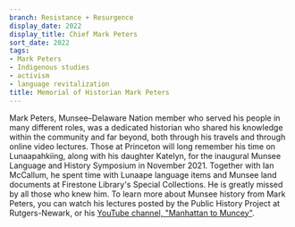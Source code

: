 ```yaml
---
branch: Resistance + Resurgence
display_date: 2022
display_title: Chief Mark Peters
sort_date: 2022
tags:
- Mark Peters
- Indigenous studies
- activism
- language revitalization
title: Memorial of Historian Mark Peters
---
```

Mark Peters, Munsee–Delaware Nation member who served his people in many different roles, was a dedicated historian who shared his knowledge within the community and far beyond, both through his travels and through online video lectures. Those at Princeton will long remember his time on Lunaapahkiing, along with his daughter Katelyn, for the inaugural Munsee Language and History Symposium in November 2021. Together with Ian McCallum, he spent time with Lunaape language items and Munsee land documents at Firestone Library's Special Collections. He is greatly missed by all those who knew him. To learn more about Munsee history from Mark Peters, you can watch his lectures posted by the Public History Project at Rutgers-Newark, or his [YouTube channel, "Manhattan to Muncey"](https://www.youtube.com/@manhattantomuncey8836).
